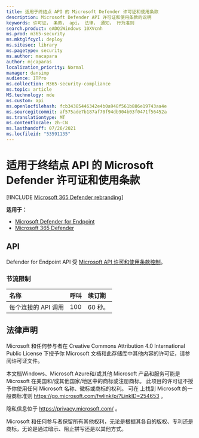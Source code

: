 ```yaml
---
title: 适用于终结点 API 的 Microsoft Defender 许可证和使用条款
description: Microsoft Defender API 许可证和使用条款的说明
keywords: 许可证， 条款， api， 法律， 通知， 行为准则
search.product: eADQiWindows 10XVcnh
ms.prod: m365-security
ms.mktglfcycl: deploy
ms.sitesec: library
ms.pagetype: security
ms.author: macapara
author: mjcaparas
localization_priority: Normal
manager: dansimp
audience: ITPro
ms.collection: M365-security-compliance
ms.topic: article
MS.technology: mde
ms.custom: api
ms.openlocfilehash: fcb34385446342e4b0a948f561b886e19743aa4e
ms.sourcegitcommit: af575ade7b187af70f94db904b03f0471f56452a
ms.translationtype: MT
ms.contentlocale: zh-CN
ms.lasthandoff: 07/26/2021
ms.locfileid: "53591135"
---
```

# <a name="microsoft-defender-for-endpoint-api-license-and-terms-of-use"></a>适用于终结点 API 的 Microsoft Defender 许可证和使用条款

[!INCLUDE [Microsoft 365 Defender rebranding](../../includes/microsoft-defender.md)]

**适用于：**
- [Microsoft Defender for Endpoint](https://go.microsoft.com/fwlink/p/?linkid=2154037)
- [Microsoft 365 Defender](https://go.microsoft.com/fwlink/?linkid=2118804)

## <a name="apis"></a>API

Defender for Endpoint API 受 [Microsoft API 许可和使用条款控制](/legal/microsoft-apis/terms-of-use)。

### <a name="throttling-limits"></a>节流限制

名称|呼叫|续订期
:---|:---|:---
每个连接的 API 调用|100|60 秒。

## <a name="legal-notices"></a>法律声明

Microsoft 和任何参与者在 Creative Commons Attribution 4.0 International Public License 下授予你 Microsoft 文档和此存储库中其他内容的许可证，请参阅许可证文件。

本文档Windows、Microsoft Azure和/或其他 Microsoft 产品和服务可能是 Microsoft 在美国和/或其他国家/地区中的商标或注册商标。 此项目的许可证不授予你使用任何 Microsoft 名称、徽标或商标的权利。 可在 上找到 Microsoft 的一般商标准则 <https://go.microsoft.com/fwlink/p/?LinkID=254653> 。

隐私信息位于 <https://privacy.microsoft.com/> 。

Microsoft 和任何参与者保留所有其他权利，无论是根据其各自的版权、专利还是商标，无论是通过暗示、阻止拼写还是以其他方式。
